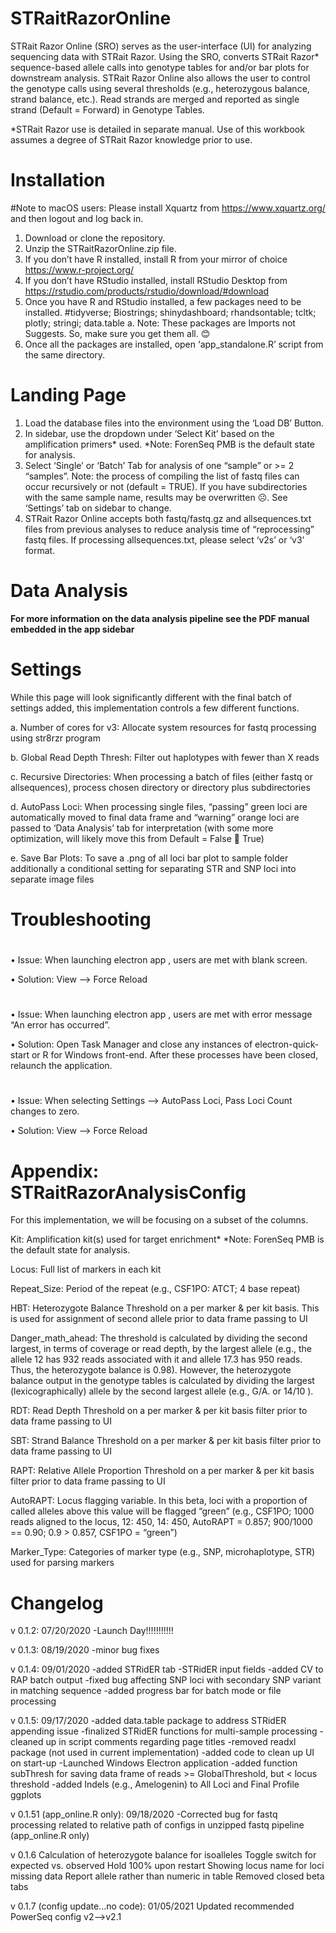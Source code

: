 # STRaitRazorOnline

STRait Razor Online (SRO) serves as the user-interface (UI) for analyzing sequencing data with STRait Razor. Using the SRO, converts STRait Razor* sequence-based allele calls into genotype tables for and/or bar plots for downstream analysis. STRait Razor Online also allows the user to control the genotype calls using several thresholds (e.g., heterozygous balance, strand balance, etc.). Read strands are merged and reported as single strand (Default = Forward) in Genotype Tables.

*STRait Razor use is detailed in separate manual. Use of this workbook assumes a degree of STRait Razor knowledge prior to use.


# Installation

#Note to macOS users: Please install Xquartz from https://www.xquartz.org/ and then logout and log back in.

1)	Download or clone the repository.
2)	Unzip the STRaitRazorOnline.zip file. 
3)	If you don’t have R installed, install R from your mirror of choice https://www.r-project.org/
4)	If you don’t have RStudio installed, install RStudio Desktop from https://rstudio.com/products/rstudio/download/#download
5)	Once you have R and RStudio installed, a few packages need to be installed.
    #tidyverse; Biostrings; shinydashboard; rhandsontable; tcltk; plotly; stringi; data.table
    a.	Note: These packages are Imports not Suggests. So, make sure you get them all. 😊
6)	Once all the packages are installed, open ‘app_standalone.R’ script from the same directory.

# Landing Page
1.	Load the database files into the environment using the ‘Load DB’ Button.
2.	In sidebar, use the dropdown under ‘Select Kit’ based on the amplification primers* used.
    *Note: ForenSeq PMB is the default state for analysis.
3.	Select ‘Single’ or ‘Batch’ Tab for analysis of one “sample” or >= 2 “samples”.
    Note: the process of compiling the list of fastq files can occur recursively or not (default = TRUE). If you have subdirectories with the same sample name, results may be overwritten ☹. See ‘Settings’ tab on sidebar to change. 
4.	STRait Razor Online accepts both fastq/fastq.gz and allsequences.txt files from previous analyses to reduce analysis time of “reprocessing” fastq files. If processing allsequences.txt, please select ‘v2s’ or ‘v3’ format.

# Data Analysis
 **For more information on the data analysis pipeline see the PDF manual embedded in the app sidebar**
 
# Settings
While this page will look significantly different with the final batch of settings added, this implementation controls a few different functions.

a.	Number of cores for v3: Allocate system resources for fastq processing using str8rzr program

b.	Global Read Depth Thresh: Filter out haplotypes with fewer than X reads

c.	Recursive Directories: When processing a batch of files (either fastq or allsequences), process chosen directory or directory plus subdirectories

d.	AutoPass Loci: When processing single files, “passing” green loci are automatically moved to final data frame and “warning” orange loci are passed to ‘Data Analysis’ tab for interpretation (with some more optimization, will likely move this from Default = False  True)

e.	Save Bar Plots: To save a .png of all loci bar plot to sample folder additionally a conditional setting for separating STR and SNP loci into separate image files

# Troubleshooting
#
•	Issue: When launching electron app  , users are met with blank screen.

•	Solution: View --> Force Reload
#
•	Issue: When launching electron app  , users are met with error message “An error has occurred”.

•	Solution: Open Task Manager and close any instances of electron-quick-start or R for Windows front-end. After these processes have been closed, relaunch the application.
#
•	Issue: When selecting Settings --> AutoPass Loci, Pass Loci Count changes to zero.

•	Solution: View --> Force Reload

# Appendix: STRaitRazorAnalysisConfig
For this implementation, we will be focusing on a subset of the columns.

Kit: Amplification kit(s) used for target enrichment*
  *Note: ForenSeq PMB is the default state for analysis.
  
Locus: Full list of markers in each kit

Repeat_Size: Period of the repeat (e.g., CSF1PO: ATCT; 4 base repeat)

HBT: Heterozygote Balance Threshold on a per marker & per kit basis. This is used for assignment of second allele prior to data frame passing to UI

  Danger_math_ahead: The threshold is calculated by dividing the second largest, in terms of coverage or read depth, by the largest allele (e.g., the allele 12 has 932 reads associated with it and allele 17.3 has 950 reads. Thus, the heterozygote balance is 0.98). However, the heterozygote balance output in the genotype tables is calculated by dividing the largest (lexicographically) allele by the second largest allele (e.g., G/A. or  14/10 ).

RDT: Read Depth Threshold on a per marker & per kit basis filter prior to data frame passing to UI

SBT: Strand Balance Threshold on a per marker & per kit basis filter prior to data frame passing to UI

RAPT: Relative Allele Proportion Threshold on a per marker & per kit basis filter prior to data frame passing to UI

AutoRAPT: Locus flagging variable. In this beta, loci with a proportion of called alleles above this value will be flagged “green” (e.g., CSF1PO; 1000 reads aligned to the locus, 12: 450, 14: 450, AutoRAPT = 0.857; 900/1000 == 0.90; 0.9 > 0.857, CSF1PO = “green”)

Marker_Type: Categories of marker type (e.g., SNP, microhaplotype, STR) used for parsing markers


# Changelog
v 0.1.2: 07/20/2020
	-Launch Day!!!!!!!!!!!

v 0.1.3: 08/19/2020
	-minor bug fixes

v 0.1.4: 09/01/2020
	-added STRidER tab
	-STRidER input fields
	-added CV to RAP batch output
	-fixed bug affecting SNP loci with secondary SNP variant in matching sequence
	-added progress bar for batch mode or file processing

v 0.1.5: 09/17/2020
	-added data.table package to address STRidER appending issue
	-finalized STRidER functions for multi-sample processing
	-cleaned up in script comments regarding page titles
	-removed readxl package (not used in current implementation)
-added code to clean up UI on start-up
	-Launched Windows Electron application
	-added function subThresh for saving data frame of reads >= GlobalThreshold, but < locus threshold
	-added Indels (e.g., Amelogenin) to All Loci and Final Profile ggplots

v 0.1.51 (app_online.R only): 09/18/2020
	-Corrected bug for fastq processing related to relative path of configs in unzipped fastq pipeline (app_online.R only)
	
v 0.1.6 
	Calculation of heterozygote balance for isoalleles
	Toggle switch for expected vs. observed
	Hold 100% upon restart
	Showing locus name for loci missing data
	Report allele rather than numeric in table
	Removed closed beta tabs
	
v 0.1.7 (config update...no code): 01/05/2021
	Updated recommended PowerSeq config v2-->v2.1
